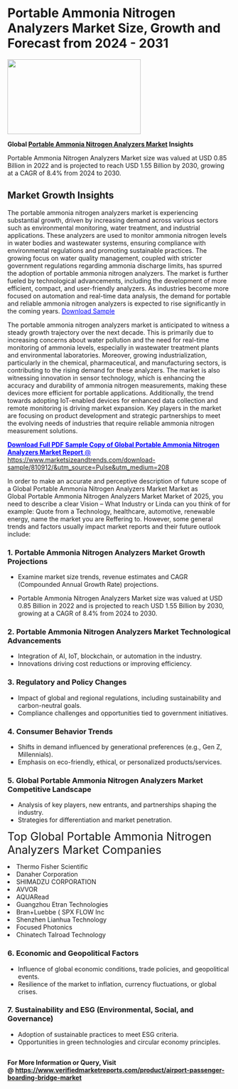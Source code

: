 <H1>Portable Ammonia Nitrogen Analyzers Market Size, Growth and Forecast from 2024 - 2031</H1><img class="aligncenter size-medium wp-image-584254" src="https://thirdeyenews.in/wp-content/uploads/2024/09/Global-Market-Research-300x168.jpeg" alt="" width="300" height="168" /><p><strong>Global&nbsp;<a href="https://www.marketsizeandtrends.com/download-sample/810912/&amp;utm_source=Pulse&amp;utm_medium=208">Portable Ammonia Nitrogen Analyzers Market</a> Insights</strong></p><p>Portable Ammonia Nitrogen Analyzers Market size was valued at USD 0.85 Billion in 2022 and is projected to reach USD 1.55 Billion by 2030, growing at a CAGR of 8.4% from 2024 to 2030.</p><p><h2>Market Growth Insights</h2> The portable ammonia nitrogen analyzers market is experiencing substantial growth, driven by increasing demand across various sectors such as environmental monitoring, water treatment, and industrial applications. These analyzers are used to monitor ammonia nitrogen levels in water bodies and wastewater systems, ensuring compliance with environmental regulations and promoting sustainable practices. The growing focus on water quality management, coupled with stricter government regulations regarding ammonia discharge limits, has spurred the adoption of portable ammonia nitrogen analyzers. The market is further fueled by technological advancements, including the development of more efficient, compact, and user-friendly analyzers. As industries become more focused on automation and real-time data analysis, the demand for portable and reliable ammonia nitrogen analyzers is expected to rise significantly in the coming years. <a href="#" style="color:blue;">Download Sample</a> <p>The portable ammonia nitrogen analyzers market is anticipated to witness a steady growth trajectory over the next decade. This is primarily due to increasing concerns about water pollution and the need for real-time monitoring of ammonia levels, especially in wastewater treatment plants and environmental laboratories. Moreover, growing industrialization, particularly in the chemical, pharmaceutical, and manufacturing sectors, is contributing to the rising demand for these analyzers. The market is also witnessing innovation in sensor technology, which is enhancing the accuracy and durability of ammonia nitrogen measurements, making these devices more efficient for portable applications. Additionally, the trend towards adopting IoT-enabled devices for enhanced data collection and remote monitoring is driving market expansion. Key players in the market are focusing on product development and strategic partnerships to meet the evolving needs of industries that require reliable ammonia nitrogen measurement solutions. <a href="#" style="color:blue;"></p><p><span class=""><strong>Download Full PDF Sample Copy of Global Portable Ammonia Nitrogen Analyzers Market Report</strong> @ <a href="https://www.marketsizeandtrends.com/download-sample/810912/&amp;utm_source=Pulse&amp;utm_medium=208" target="_blank">https://www.marketsizeandtrends.com/download-sample/810912/&amp;utm_source=Pulse&amp;utm_medium=208</a></span></p><p>In order to make an accurate and perceptive description of future scope of a Global&nbsp;Portable Ammonia Nitrogen Analyzers Market Market as Global&nbsp;Portable Ammonia Nitrogen Analyzers Market Market of 2025, you need to describe a clear Vision &ndash; What Industry or Linda can you think of for example: Quote from a Technology, healthcare, automotive, renewable energy, name the market you are Reffering to. However, some general trends and factors usually impact market reports and their future outlook include:</p><h3>1.&nbsp;<strong>Portable Ammonia Nitrogen Analyzers Market Growth Projections</strong></h3><ul><li>Examine market size trends, revenue estimates and CAGR (Compounded Annual Growth Rate) projections.</li><li><p>Portable Ammonia Nitrogen Analyzers Market size was valued at USD 0.85 Billion in 2022 and is projected to reach USD 1.55 Billion by 2030, growing at a CAGR of 8.4% from 2024 to 2030.</p></li></ul><h3>2.&nbsp;<strong>Portable Ammonia Nitrogen Analyzers Market Technological Advancements</strong></h3><ul><li>Integration of AI, IoT, blockchain, or automation in the industry.</li><li>Innovations driving cost reductions or improving efficiency.</li></ul><h3>3.&nbsp;<strong>Regulatory and Policy Changes</strong></h3><ul><li>Impact of global and regional regulations, including sustainability and carbon-neutral goals.</li><li>Compliance challenges and opportunities tied to government initiatives.</li></ul><h3>4.&nbsp;<strong>Consumer Behavior Trends</strong></h3><ul><li>Shifts in demand influenced by generational preferences (e.g., Gen Z, Millennials).</li><li>Emphasis on eco-friendly, ethical, or personalized products/services.</li></ul><h3>5.&nbsp;<strong>Global Portable Ammonia Nitrogen Analyzers Market Competitive Landscape</strong></h3><ul><li>Analysis of key players, new entrants, and partnerships shaping the industry.</li><li>Strategies for differentiation and market penetration.</li></ul><p data-pm-slice="1 1 []"><span style="color: inherit; font-family: inherit; font-size: 25px;">Top Global Portable Ammonia Nitrogen Analyzers Market Companies</span></p><div class="" data-test-id=""><p><li>Thermo Fisher Scientific</li><li> Danaher Corporation</li><li> SHIMADZU CORPORATION</li><li> AVVOR</li><li> AQUARead</li><li> Guangzhou Etran Technologies</li><li> Bran+Luebbe ( SPX FLOW Inc</li><li> Shenzhen Lianhua Technology</li><li> Focused Photonics</li><li> Chinatech Talroad Technology</li></p></div><h3>6.&nbsp;<strong>Economic and Geopolitical Factors</strong></h3><ul><li>Influence of global economic conditions, trade policies, and geopolitical events.</li><li>Resilience of the market to inflation, currency fluctuations, or global crises.</li></ul><h3>7.&nbsp;<strong>Sustainability and ESG (Environmental, Social, and Governance)</strong></h3><ul><li>Adoption of sustainable practices to meet ESG criteria.</li><li>Opportunities in green technologies and circular economy principles.</li></ul><h2><strong style="font-size: 14px;">For More Information or Query, Visit @&nbsp;</strong><a style="background-color: #ffffff; font-size: 14px;" href="https://www.marketsizeandtrends.com/report/portable-ammonia-nitrogen-analyzers-market/" target="_blank">https://www.verifiedmarketreports.com/product/airport-passenger-boarding-bridge-market</a></h2>
